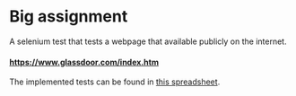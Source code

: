 # Big assignment

A selenium test that tests a webpage that available publicly on the internet.

#### https://www.glassdoor.com/index.htm

The implemented tests can be found in [this spreadsheet](https://docs.google.com/spreadsheets/d/1lwZlTShULZVSCxM-ew880VkdSffrruTUF229c-FsC5k/edit?usp=sharing).
